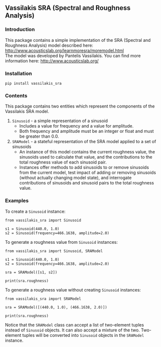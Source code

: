 ## Vassilakis SRA (Spectral and Roughness Analysis)

### Introduction

This package contains a simple implementation of the SRA (Spectral and Roughness Analysis) model described here: http://www.acousticslab.org/learnmoresra/moremodel.html  
The model was developed by Pantelis Vassilakis. You can find more information here: http://www.acousticslab.org/

### Installation

`pip install vassilakis_sra`

### Contents

This package contains two entities which represent the components of the Vassilakis SRA model.

1. `Sinusoid` - a simple representation of a sinusoid
    + Includes a value for frequency and a value for amplitude.
    + Both frequency and amplitude must be an integer or float and must be greater than 0.0.
3. `SRAModel` - a stateful representation of the SRA model applied to a set of sinusoids
    + An instance of this model contains the current roughness value, the sinusoids used to calculate that value, and the contributions to the total roughness value of each sinusoid pair.
    + Instances offer methods to add sinusoids to or remove sinusoids from the current model, test impact of adding or removing sinusoids (without actually changing model state), and interrogate contributions of sinusoids and sinusoid pairs to the total roughness value. 

### Examples

To create a `Sinusoid` instance:
```
from vassilakis_sra import Sinusoid

s1 = Sinusoid(440.0, 1.0)
s2 = Sinusoid(frequency=466.1638, amplitude=2.0)
```

To generate a roughness value from `Sinusoid` instances:
```
from vassilakis_sra import Sinusoid, SRAModel

s1 = Sinusoid(440.0, 1.0)
s2 = Sinusoid(frequency=466.1638, amplitude=2.0)

sra = SRAModel([s1, s2])

print(sra.roughness)
```

To generate a roughness value without creating `Sinusoid` instances:
```
from vassilakis_sra import SRAModel

sra = SRAModel([(440.0, 1.0), (466.1638, 2.0)])

print(sra.roughness)
```
Notice that the `SRAModel` class can accept a list of two-element tuples instead of `Sinusoid` objects. It can also accept a mixture of the two. Two-element tuples will be converted into `Sinusoid` objects in the `SRAModel` instance.